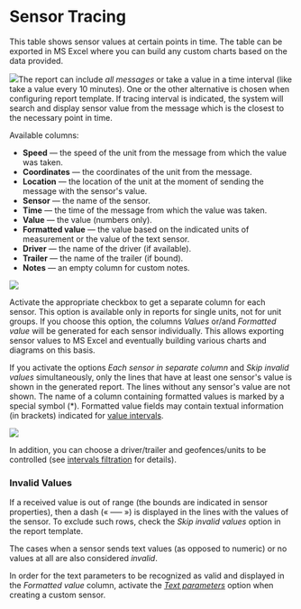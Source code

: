 # Sensor Tracing

This table shows sensor values at certain points in time. The table can be exported in MS Excel where you can build any custom charts based on the data provided.

![](https://docs.wialon.com/en/hosting/_media/tables/tracing1.png)The report can include _all messages_ or take a value in a time interval \(like take a value every 10 minutes\). One or the other alternative is chosen when configuring report template. If tracing interval is indicated, the system will search and display sensor value from the message which is the closest to the necessary point in time.

Available columns:

* **Speed** — the speed of the unit from the message from which the value was taken.
* **Coordinates** — the coordinates of the unit from the message.
* **Location** — the location of the unit at the moment of sending the message with the sensor's value.
* **Sensor** — the name of the sensor.
* **Time** — the time of the message from which the value was taken.
* **Value** — the value \(numbers only\).
* **Formatted value** — the value based on the indicated units of measurement or the value of the text sensor.
* **Driver** — the name of the driver \(if available\).
* **Trailer** — the name of the trailer \(if bound\).
* **Notes** — an empty column for custom notes.

![](https://docs.wialon.com/en/hosting/_media/tables/tracing.png)

Activate the appropriate checkbox to get a separate column for each sensor. This option is available only in reports for single units, not for unit groups. If you choose this option, the columns _Values_ or/and _Formatted value_ will be generated for each sensor individually. This allows exporting sensor values to MS Excel and eventually building various charts and diagrams on this basis.

If you activate the options _Each sensor in separate column_ and _Skip invalid values_ simultaneously, only the lines that have at least one sensor's value is shown in the generated report. The lines without any sensor's value are not shown. The name of a column containing formatted values is marked by a special symbol \(\*\). Formatted value fields may contain textual information \(in brackets\) indicated for [value intervals](https://docs.wialon.com/en/hosting/cms/units/sensors/props#intervals_and_colors).

![](https://docs.wialon.com/en/hosting/_media/tables/tracing2.png)

In addition, you can choose a driver/trailer and geofences/units to be controlled \(see [intervals filtration](https://docs.wialon.com/en/hosting/user/reports/templ/contents/tables/filtration) for details\).

### Invalid Values <a id="invalid_values"></a>

If a received value is out of range \(the bounds are indicated in sensor properties\), then a dash \(« —– »\) is displayed in the lines with the values of the sensor. To exclude such rows, check the _Skip invalid values_ option in the report template.

The cases when a sensor sends text values \(as opposed to numeric\) or no values at all are also considered _invalid_.

In order for the text parameters to be recognized as valid and displayed in the _Formatted value_ column, activate the [_Text parameters_](https://docs.wialon.com/en/hosting/cms/units/sensors/props#additional_properties) option when creating a custom sensor.

